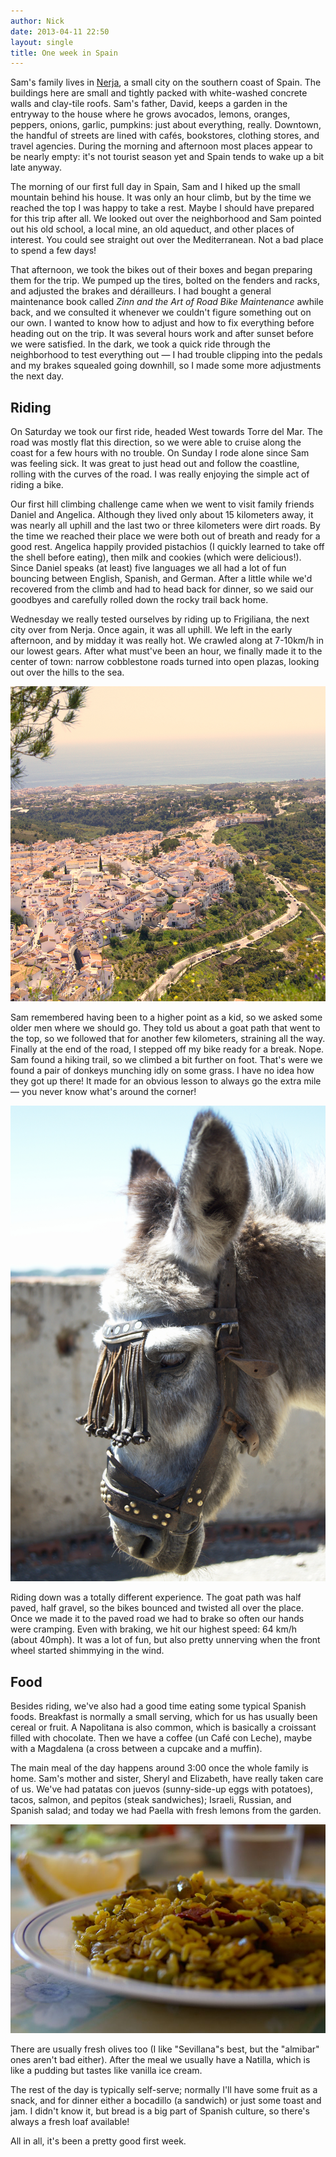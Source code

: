 ```yaml
---
author: Nick
date: 2013-04-11 22:50
layout: single
title: One week in Spain
---
```

Sam's family lives in [Nerja][1], a small city on the southern coast of Spain.
The buildings here are small and tightly packed with white-washed concrete walls
and clay-tile roofs. Sam's father, David, keeps a garden in the entryway to the
house where he grows avocados, lemons, oranges, peppers, onions, garlic,
pumpkins: just about everything, really. Downtown, the handful of streets are
lined with cafés, bookstores, clothing stores, and travel agencies. During the
morning and afternoon most places appear to be nearly empty: it's not tourist
season yet and Spain tends to wake up a bit late anyway.

The morning of our first full day in Spain, Sam and I hiked up the small
mountain behind his house. It was only an hour climb, but by the time we reached
the top I was happy to take a rest. Maybe I should have prepared for this trip
after all. We looked out over the neighborhood and Sam pointed out his old
school, a local mine, an old aqueduct, and other places of interest. You could
see straight out over the Mediterranean. Not a bad place to spend a few days!

That afternoon, we took the bikes out of their boxes and began preparing them
for the trip. We pumped up the tires, bolted on the fenders and racks, and
  adjusted the brakes and dérailleurs. I had bought a general maintenance book
  called *Zinn and the Art of Road Bike Maintenance* awhile back, and we
  consulted it whenever we couldn't figure something out on our own. I wanted to
  know how to adjust and how to fix everything before heading out on the trip.
  It was several hours work and after sunset before we were satisfied. In the
  dark, we took a quick ride through the neighborhood to test everything out
  &mdash; I had trouble clipping into the pedals and my brakes squealed going
  downhill, so I made some more adjustments the next day.


## Riding

On Saturday we took our first ride, headed West towards Torre del Mar. The road
was mostly flat this direction, so we were able to cruise along the coast for a
few hours with no trouble. On Sunday I rode alone since Sam was feeling sick. It
was great to just head out and follow the coastline, rolling with the curves of
the road. I was really enjoying the simple act of riding a bike.

Our first hill climbing challenge came when we went to visit family friends
Daniel and Angelica. Although they lived only about 15 kilometers away, it was
nearly all uphill and the last two or three kilometers were dirt roads. By the
time we reached their place we were both out of breath and ready for a good
rest. Angelica happily provided pistachios (I quickly learned to take off the
shell before eating), then milk and cookies (which were delicious!). Since
Daniel speaks (at least) five languages we all had a lot of fun bouncing between
English, Spanish, and German. After a little while we'd recovered from the climb
and had to head back for dinner, so we said our goodbyes and carefully rolled
down the rocky trail back home.

Wednesday we really tested ourselves by riding up to Frigiliana, the next city
over from Nerja. Once again, it was all uphill. We left in the early afternoon,
and by midday it was really hot. We crawled along at 7-10km/h in our lowest
gears.  After what must've been an hour, we finally made it to the center of
town: narrow cobblestone roads turned into open plazas, looking out over the
hills to the sea.

![View from Frigiliana](/img/2013/04/10/frigiliana.jpg)

Sam remembered having been to a higher point as a kid, so we asked some older
men where we should go. They told us about a goat path that went to the top, so
we followed that for another few kilometers, straining all the way.  Finally at
the end of the road, I stepped off my bike ready for a break. Nope.  Sam found a
hiking trail, so we climbed a bit further on foot.  That's were we found a pair
of donkeys munching idly on some grass. I have no idea how they got up there! It
made for an obvious lesson to always go the extra mile &mdash; you never know
what's around the corner!

![The donkey](/img/2013/04/10/el-burro-2.jpg)

Riding down was a totally different experience. The goat path was half paved,
half gravel, so the bikes bounced and twisted all over the place. Once we made
it to the paved road we had to brake so often our hands were cramping. Even with
braking, we hit our highest speed: 64 km/h (about 40mph). It was a lot of fun,
but also pretty unnerving when the front wheel started shimmying in the wind.


## Food

Besides riding, we've also had a good time eating some typical Spanish foods.
Breakfast is normally a small serving, which for us has usually been cereal or
fruit. A Napolitana is also common, which is basically a croissant filled with
chocolate. Then we have a coffee (un Café con Leche), maybe with a Magdalena (a
cross between a cupcake and a muffin).

The main meal of the day happens around 3:00 once the whole family is home.
Sam's mother and sister, Sheryl and Elizabeth, have really taken care of us.
We've had patatas con juevos (sunny-side-up eggs with potatoes), tacos, salmon,
and pepitos (steak sandwiches); Israeli, Russian, and Spanish salad; and today
we had Paella with fresh lemons from the garden.

![Paella](/img/2013/04/10/paella.jpg)

There are usually fresh olives too (I like "Sevillana"s best, but the "almibar"
ones aren't bad either). After the meal we usually have a Natilla, which is like
a pudding but tastes like vanilla ice cream.

The rest of the day is typically self-serve; normally I'll have some fruit as a
snack, and for dinner either a bocadillo (a sandwich) or just some toast and
jam. I didn't know it, but bread is a big part of Spanish culture, so there's
always a fresh loaf available!

All in all, it's been a pretty good first week.

[1]: https://maps.google.com/maps?q=Nerja,+Spain
